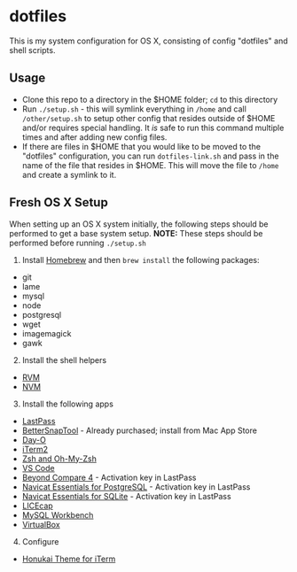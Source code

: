 # dotfiles

This is my system configuration for OS X, consisting of config "dotfiles" and shell scripts.

## Usage

- Clone this repo to a directory in the $HOME folder; `cd` to this directory
- Run `./setup.sh` - this will symlink everything in `/home` and call `/other/setup.sh` to setup other config that resides outside of $HOME and/or requires special handling.  It _is_ safe to run this command multiple times and after adding new config files.
- If there are files in $HOME that you would like to be moved to the "dotfiles" configuration, you can run `dotfiles-link.sh` and pass in the name of the file that resides in $HOME.  This will move the file to `/home` and create a symlink to it. 

## Fresh OS X Setup

When setting up an OS X system initially, the following steps should be performed to get a base system setup.  **NOTE:** These steps should be performed before running `./setup.sh`
 
1. Install [Homebrew](http://brew.sh/) and then `brew install` the following packages:
  - git
  - lame
  - mysql
  - node
  - postgresql
  - wget
  - imagemagick
  - gawk
2. Install the shell helpers
  - [RVM](https://rvm.io/rvm/install)
  - [NVM](https://github.com/creationix/nvm)
3. Install the following apps
  - [LastPass](https://lastpass.com/)
  - [BetterSnapTool](https://itunes.apple.com/us/app/bettersnaptool/id417375580?mt=12) - Already purchased; install from Mac App Store
  - [Day-O](http://shauninman.com/archive/2011/10/20/day_o_mac_menu_bar_clock)
  - [iTerm2](https://www.iterm2.com/downloads.html)
  - [Zsh and Oh-My-Zsh](https://github.com/robbyrussell/oh-my-zsh/wiki/Installing-ZSH)
  - [VS Code](https://code.visualstudio.com/docs?dv=osx)
  - [Beyond Compare 4](http://www.scootersoftware.com/download.php) - Activation key in LastPass
  - [Navicat Essentials for PostgreSQL](https://www.navicat.com/download/navicat-essentials) - Activation key in LastPass
  - [Navicat Essentials for SQLite](https://www.navicat.com/download/navicat-essentials) - Activation key in LastPass
  - [LICEcap](http://www.cockos.com/licecap/)
  - [MySQL Workbench](https://www.mysql.com/products/workbench/)
  - [VirtualBox](https://www.virtualbox.org/wiki/Downloads)
4. Configure
  - [Honukai Theme for iTerm](https://github.com/oskarkrawczyk/honukai-iterm-zsh/)